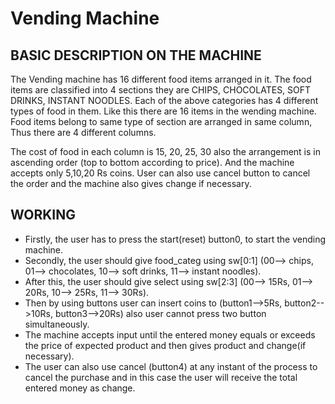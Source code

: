 # Vending Machine

## **BASIC DESCRIPTION ON THE MACHINE**

The Vending machine has 16 different food items arranged in it. The food items are classified into 4 sections they are CHIPS, CHOCOLATES, SOFT  DRINKS, INSTANT NOODLES. Each of the above categories has 4 different types of food in them. Like this there are 16 items in the wending machine. Food items belong to same type of section are arranged in same column, Thus there are 4 different columns.

The cost of food in each column is 15, 20, 25, 30 also the arrangement is in ascending order (top to bottom according to price). And the machine accepts only 5,10,20 Rs coins. User can also use cancel button to cancel the order and the machine also gives change if necessary.



## **WORKING**

* Firstly, the user has to press the start(reset) button0, to start the vending machine.
* Secondly, the user should give food_categ using sw[0:1] (00--> chips, 01--> chocolates, 10--> soft drinks, 11--> instant noodles).
* After this, the user should give select using sw[2:3] (00--> 15Rs, 01--> 20Rs, 10--> 25Rs, 11--> 30Rs).
* Then by using buttons user can insert coins to (button1-->5Rs, button2-->10Rs, button3-->20Rs) also user cannot press two button simultaneously.
* The machine accepts input until the entered money equals or exceeds the price of expected product and then gives product and change(if necessary).
* The user can also use cancel (button4) at any instant of the process to cancel the purchase and in this case the user will receive the total entered money as change.
